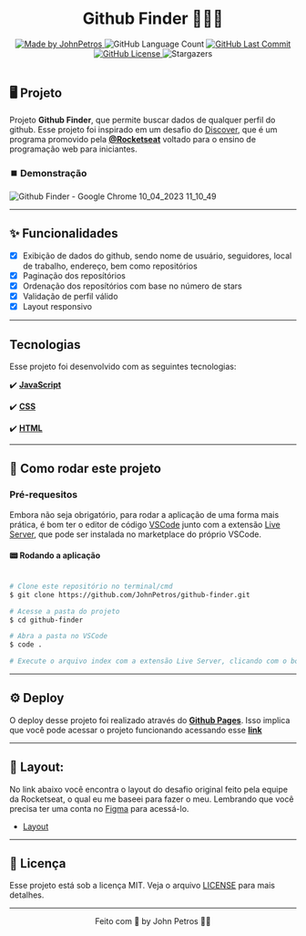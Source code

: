 <h1 align="center">
    Github Finder 👨🏻‍💻
</h1>

<div align="center">
   <a href="https://github.com/JohnPetros">
      <img alt="Made by JohnPetros" src="https://img.shields.io/badge/made%20by-JohnPetros-blueviolet">
   </a>
   <img alt="GitHub Language Count" src="https://img.shields.io/github/languages/count/JohnPetros/github-finder">
   <a href="https://github.com/JohnPetros/github-finder/commits/main">
      <img alt="GitHub Last Commit" src="https://img.shields.io/github/last-commit/JohnPetros/github-finder">
   </a>
  </a>
   </a>
   <a href="https://github.com/JohnPetros/github-finder/blob/main/LICENSE.md">
      <img alt="GitHub License" src="https://img.shields.io/github/license/JohnPetros/github-finder">
   </a>
    <img alt="Stargazers" src="https://img.shields.io/github/stars/JohnPetros/github-finder?style=social">
</div>

<br>

## 🖥️ Projeto

Projeto **Github Finder**, que permite buscar dados de qualquer perfil do github. Esse projeto foi inspirado em um desafio do [Discover](https://www.rocketseat.com.br/discover), que é um programa promovido pela **[@Rocketseat](https://www.rocketseat.com.br/)** voltado para o ensino de programação web para iniciantes.

### ⏹️ Demonstração

![Github Finder - Google Chrome 10_04_2023 11_10_49](https://user-images.githubusercontent.com/93893533/230918912-5aa2d855-d017-47bd-b1e2-119138cd2773.png)


---

## ✨ Funcionalidades

- [x] Exibição de dados do github, sendo nome de usuário, seguidores, local de trabalho, endereço, bem como repositórios
- [x] Paginação dos reposítórios
- [x] Ordenação dos reposítórios com base no número de stars
- [x] Validação de perfil válido
- [x] Layout responsivo

---

## Tecnologias

Esse projeto foi desenvolvido com as seguintes tecnologias:

✔️ **[JavaScript](https://developer.mozilla.org/pt-BR/docs/Web/JavaScript)**

✔️ **[CSS](https://developer.mozilla.org/pt-BR/docs/Web/CSS)**

✔️ **[HTML](https://developer.mozilla.org/pt-BR/docs/Web/HTML)**

---

## 🚀 Como rodar este projeto

### Pré-requesitos

Embora não seja obrigatório, para rodar a aplicação de uma forma mais prática, é bom ter o editor de código [VSCode](https://code.visualstudio.com/) junto com a extensão [Live Server](https://marketplace.visualstudio.com/items?itemName=ritwickdey.LiveServer), que pode ser instalada no marketplace do próprio VSCode.

#### 📟 Rodando a aplicação

```bash

# Clone este repositório no terminal/cmd
$ git clone https://github.com/JohnPetros/github-finder.git

# Acesse a pasta do projeto
$ cd github-finder

# Abra a pasta no VSCode
$ code .

# Execute o arquivo index com a extensão Live Server, clicando com o botão direito sobre ele e depois em Open with Live Server

```

---

## ⚙️ Deploy

O deploy desse projeto foi realizado através do **[Github Pages](https://pages.github.com/)**. Isso implica que você pode acessar o projeto funcionando acessando esse **[link](https://johnpetros.github.io/github-finder/)**

---

## 🎨 Layout:

No link abaixo você encontra o layout do desafio original feito pela equipe da Rocketseat, o qual eu me baseei para fazer o meu. Lembrando que você precisa ter uma conta no [Figma](http://figma.com/) para acessá-lo.

- [Layout](https://www.figma.com/file/B3jnuAiZbqzgaXd5CQHvhp/DD-%2F-Rocketcard-(Copy)?node-id=3-2&t=QzL0a87OEoRjlUy4-0)

---

## 📝 Licença

Esse projeto está sob a licença MIT. Veja o arquivo [LICENSE](LICENSE) para mais detalhes.

---

<p align="center">
   Feito com 💜 by John Petros 👋🏻
</p>

